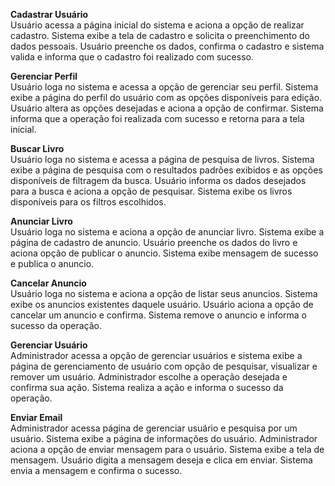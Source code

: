 **Cadastrar Usuário** <br>
Usuário acessa a página inicial do sistema e aciona a opção de realizar cadastro. Sistema exibe a tela de cadastro e solicita o preenchimento do dados pessoais. Usuário preenche os dados, confirma o cadastro e sistema valida e informa que o cadastro foi realizado com sucesso.

**Gerenciar Perfil** <br>
Usuário loga no sistema e acessa a opção de gerenciar seu perfil. Sistema exibe a página do perfil do usuário com as opções disponíveis para edição. Usuário altera as opções desejadas e aciona a opção de confirmar. Sistema informa que a operação foi realizada com sucesso e retorna para a tela inicial.

**Buscar Livro** <br>
Usuário loga no sistema e acessa a página de pesquisa de livros. Sistema exibe a página de pesquisa com o resultados padrões exibidos e as opções disponíveis de filtragem da busca. Usuário informa os dados desejados para a busca e aciona a opção de pesquisar. Sistema exibe os livros disponíveis para os filtros escolhidos.

**Anunciar Livro** <br>
Usuário loga no sistema e aciona a opção de anunciar livro. Sistema exibe a página de cadastro de anuncio. Usuário preenche os dados do livro e aciona opção de publicar o anuncio. Sistema exibe mensagem de sucesso e publica o anuncio.

**Cancelar Anuncio** <br>
Usuário loga no sistema e aciona a opção de listar seus anuncios. Sistema exibe os anuncios existentes daquele usuário. Usuário aciona a opção de cancelar um anuncio e confirma. Sistema remove o anuncio e informa o sucesso da operação.

**Gerenciar Usuário** <br>
Administrador acessa a opção de gerenciar usuários e sistema exibe a página de gerenciamento de usuário com opção de pesquisar, visualizar e remover um usuário.  Administrador escolhe a operação desejada e confirma sua ação. Sistema realiza a ação e informa o sucesso da operação.

**Enviar Email** <br>
Administrador acessa página de gerenciar usuário e pesquisa por um usuário. Sistema exibe a página de informações do usuário. Administrador aciona a opção de enviar mensagem para o usuário. Sistema exibe a tela de mensagem. Usuário digita a mensagem deseja e clica em enviar. Sistema envia a mensagem e confirma o sucesso.
